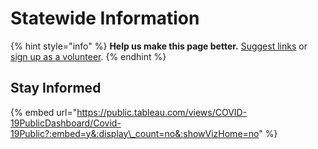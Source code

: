 # Statewide Information

{% hint style="info" %}
**Help us make this page better.** [Suggest links](https://forms.gle/ykTSst9uoWceo5fn8%20) or [sign up as a volunteer](https://forms.gle/8z7yuJyz1m76y4Hi8).
{% endhint %}

## Stay Informed

{% embed url="https://public.tableau.com/views/COVID-19PublicDashboard/Covid-19Public?:embed=y&:display\_count=no&:showVizHome=no" %}



